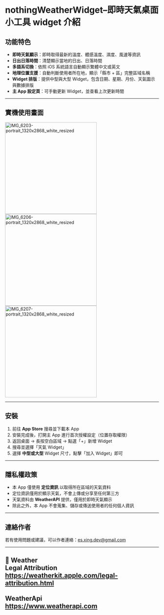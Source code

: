 # nothingWeatherWidget–即時天氣桌面小工具 widget 介紹

## 功能特色

* **即時天氣顯示**：即時取得最新的溫度、體感溫度、濕度、風速等資訊
* **日出日落時間**：清楚顯示當地的日出、日落時間
* **多語系切換**：依照 iOS 系統語言自動顯示繁體中文或英文
* **地理位置支援**：自動判斷使用者所在地，顯示「縣市 + 區」完整區域名稱
* **Widget 排版**：提供中型與大型 Widget，包含日期、星期、月份、天氣圖示與數據排版
* **主 App 設定頁**：可手動更新 Widget，並查看上次更新時間

---

## 實機使用畫面

<img width="300" alt="IMG_6203-portrait_1320x2868_white_resized" src="https://github.com/user-attachments/assets/130ba58b-72b5-40d9-bc81-3486b4da3f9e" />
<img width="300" alt="IMG_6206-portrait_1320x2868_white_resized" src="https://github.com/user-attachments/assets/2e45578c-f364-4c3c-9cab-43aec897693b" />
<img width="300" alt="IMG_6207-portrait_1320x2868_white_resized" src="https://github.com/user-attachments/assets/79a97938-5f14-4e15-b0e5-d425ce3ae57b" />

---

## 安裝

1. 前往 **App Store** 搜尋並下載本 App
2. 安裝完成後，打開主 App 進行首次授權設定（位置存取權限）
3. 返回桌面 → 長按空白區域 → 點選「+」新增 Widget
4. 搜尋並選擇「天氣 Widget」
5. 選擇 **中型或大型** Widget 尺寸，點擊「加入 Widget」即可

---

## 隱私權政策

* 本 App 僅使用 **定位資訊** 以取得所在區域的天氣資料
* 定位資訊僅用於顯示天氣，不會上傳或分享至任何第三方
* 天氣資料由 **WeatherAPI** 提供，僅用於即時天氣顯示
* 除此之外，本 App 不會蒐集、儲存或傳送使用者的任何個人資訊

---
## 連絡作者

若有使用問題或建議，可以作者連絡：es.xing.dev@gmail.com

---

 Weather <br/>
Legal Attribution <br/>
https://weatherkit.apple.com/legal-attribution.html <br/>
<br/>
WeatherApi<br/>
https://www.weatherapi.com<br/>
---

